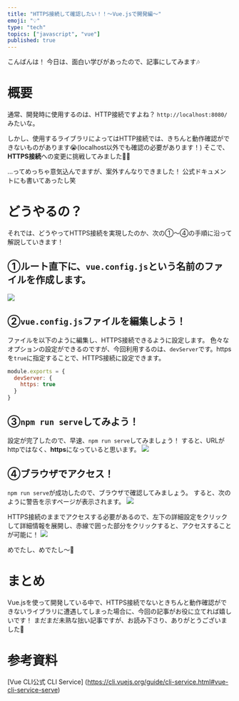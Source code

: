 ```yaml
---
title: "HTTPS接続して確認したい！！〜Vue.jsで開発編〜"
emoji: "💡"
type: "tech"
topics: ["javascript", "vue"]
published: true
---
```


こんばんは！
今日は、面白い学びがあったので、記事にしてみます🎶

# 概要
通常、開発時に使用するのは、HTTP接続ですよね？
``http://localhost:8080/``みたいな。

しかし、使用するライブラリによってはHTTP接続では、きちんと動作確認ができないものがあります😭(localhost以外でも確認の必要があります！)
そこで、**HTTPS接続**への変更に挑戦してみました🙋‍♀️

...ってめっちゃ意気込んでますが、案外すんなりできました！
公式ドキュメントにも書いてあったし笑

# どうやるの？
それでは、どうやってHTTPS接続を実現したのか、次の①〜④の手順に沿って解説していきます！

## ①ルート直下に、``vue.config.js``という名前のファイルを作成します。
![](https://storage.googleapis.com/zenn-user-upload/f74f5d6d02b3c8a6b1b16a08.png)

## ②``vue.config.js``ファイルを編集しよう！
ファイルを以下のように編集し、HTTPS接続できるように設定します。
色々なオプションの設定ができるのですが、今回利用するのは、``devServer``です。httpsを``true``に指定することで、HTTPS接続に設定できます。
```JavaScript
module.exports = {
  devServer: {
    https: true
  }
}
```

## ③``npm run serve``してみよう！
設定が完了したので、早速、``npm run serve``してみましょう！
すると、URLがhttpではなく、**https**になっていると思います。
![](https://storage.googleapis.com/zenn-user-upload/d9593dc940f3922486f22b3c.png)

## ④ブラウザでアクセス！
``npm run serve``が成功したので、ブラウザで確認してみましょう。
すると、次のように警告を示すページが表示されます。
![](https://storage.googleapis.com/zenn-user-upload/afbd239d31e3e4f11d2e4f81.png)

HTTPS接続のままでアクセスする必要があるので、左下の詳細設定をクリックして詳細情報を展開し、赤線で囲った部分をクリックすると、アクセスすることが可能に！
![](https://storage.googleapis.com/zenn-user-upload/3d293cedfdc873d884604c6d.png)

めでたし、めでたし〜🎉

# まとめ
Vue.jsを使って開発している中で、HTTPS接続でないときちんと動作確認ができないライブラリに遭遇してしまった場合に、今回の記事がお役に立てれば嬉しいです！
まだまだ未熟な拙い記事ですが、お読み下さり、ありがとうございました🙏

# 参考資料
[Vue CLI公式 CLI Service]
(https://cli.vuejs.org/guide/cli-service.html#vue-cli-service-serve)

